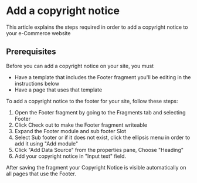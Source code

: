 # Add a copyright notice
This article explains the steps required in order to add a copyright notice to your e-Commerce website
## Prerequisites
Before you can add a copyright notice on your site, you must

- Have a template that includes the Footer fragment you'll be editing in the instructions below
- Have a page that uses that template

To add a copyright notice to the footer for your site, follow these steps:

1. Open the Footer fragment by going to the Fragments tab and selecting Footer
2. Click Check out to make the Footer fragment writeable 
3. Expand the Footer module and sub footer Slot
4. Select Sub footer or if it does not exist, click the ellipsis menu in order to add it using "Add module"
5. Click "Add Data Source" from the properties pane, Choose "Heading"
6. Add your copyright notice in "Input text" field.

After saving the fragment your Copyright Notice is visible automatically on all pages that use the Footer.


